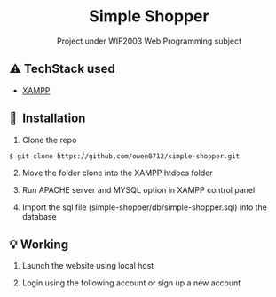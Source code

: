 <h1 align="center">Simple Shopper</h1>

<p align="center">Project under WIF2003 Web Programming subject</p>

## :warning: TechStack used

- [XAMPP](https://www.apachefriends.org/index.html)

## 🚀&nbsp; Installation
1. Clone the repo
```
$ git clone https://github.com/owen0712/simple-shopper.git
```

2. Move the folder clone into the XAMPP htdocs folder

3. Run APACHE server and MYSQL option in XAMPP control panel

4. Import the sql file (simple-shopper/db/simple-shopper.sql) into the database

## :bulb: Working

1. Launch the website using local host

2. Login using the following account or sign up a new account
```

```

```

```
